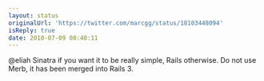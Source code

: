 ```yaml
---
layout: status
originalUrl: 'https://twitter.com/marcgg/status/18103448094'
isReply: true
date: 2010-07-09 08:40:11
---
```


@eliah Sinatra if you want it to be really simple, Rails otherwise. Do not use Merb, it has been merged into Rails 3.
